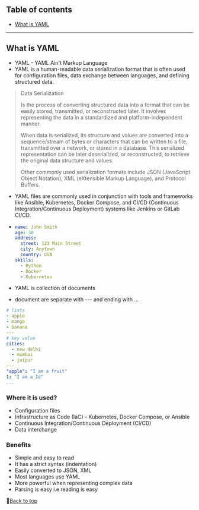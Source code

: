 ## Table of contents

- [What is YAML](#what-is-yaml)

---

## What is YAML

- YAML - YAML Ain't Markup Language
- YAML is a human-readable data serialization format that is often used for configuration files, data exchange between languages, and defining structured data.

> Data Serialization
>
> Is the process of converting structured data into a format that can be easily stored, transmitted, or reconstructed later. It involves representing the data in a standardized and platform-independent manner.
>
> When data is serialized, its structure and values are converted into a sequence/stream of bytes or characters that can be written to a file, transmitted over a network, or stored in a database. This serialized representation can be later deserialized, or reconstructed, to retrieve the original data structure and values.
>
> Other commonly used serialization formats include JSON (JavaScript Object Notation), XML (eXtensible Markup Language), and Protocol Buffers.

- YAML files are commonly used in conjunction with tools and frameworks like Ansible, Kubernetes, Docker Compose, and CI/CD (Continuous Integration/Continuous Deployment) systems like Jenkins or GitLab CI/CD.

- ```YAML
  name: John Smith
  age: 30
  address:
    street: 123 Main Street
    city: Anytown
    country: USA
  skills:
    - Python
    - Docker
    - Kubernetes
  ```

- YAML is collection of documents
- document are separate with --- and ending with ...

```yml
# lists
- apple
- mango
- banana
---
# key value
cities:
  - new delhi
  - mumbai
  - jaipur
---
"apple": "I am a fruit"
1: "I am a Id"
...
```

### Where it is used?

- Configuration files
- Infrastructure as Code (IaC) - Kubernetes, Docker Compose, or Ansible
- Continuous Integration/Continuous Deployment (CI/CD)
- Data interchange

### Benefits

- Simple and easy to read
- It has a strict syntax (indentation)
- Easily converted to JSON, XML
- Most languages use YAML
- More powerful when representing complex data
- Parsing is easy i.e reading is easy

🚀[Back to top](#table-of-contents)
